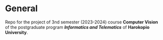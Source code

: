 # General

Repo for the project of 3nd semester (2023-2024) course **Computer Vision** of the postgraduate program **_Informatics and Telematics_** of **Harokopio University**.